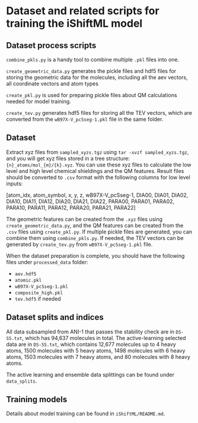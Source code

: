 # Dataset and related scripts for training the iShiftML model
## Dataset process scripts
`combine_pkls.py` is a handy tool to combine multiple `.pkl` files into one.

`create_geometric_data.py` generates the pickle files and hdf5 files for storing the geometric data for the molecules, including all the aev vectors, all coordinate vectors and atom types

`create_pkl.py` is used for preparing pickle files about QM calculations needed for model training.

`create_tev.py` generates hdf5 files for storing all the TEV vectors, which are converted from the `wB97X-V_pcSseg-1.pkl` file in the same folder. 

## Dataset
Extract xyz files from `sampled_xyzs.tgz` using ```tar -xvzf sampled_xyzs.tgz```, and you will get xyz files stored in a tree structure: `{n}_atoms/mol_{m}/{k}.xyz`. You can use these xyz files to calculate the low level and high level chemical shieldings and the QM features. Result files should be converted to `.csv` format with the following columns for low level inputs:

[atom_idx, atom_symbol, x, y, z, wB97X-V_pcSseg-1, DIA00, DIA01, DIA02, DIA10, DIA11, DIA12, DIA20, DIA21, DIA22, PARA00, PARA01, PARA02, PARA10, PARA11, PARA12, PARA20, PARA21, PARA22] 

The geometric features can be created from the `.xyz` files using `create_geometric_data.py`, and the QM features can be created from the `.csv` files using `create_pkl.py`. If multiple pickle files are generated, you can combine them using `combine_pkls.py`. If needed, the TEV vectors can be generated by `create_tev.py` from `wB97X-V_pcSseg-1.pkl` file.

When the dataset preparation is complete, you should have the following files under `processed_data` folder:
- `aev.hdf5`
- `atomic.pkl`
- `wB97X-V_pcSseg-1.pkl`
- `composite_high.pkl`
- `tev.hdf5` if needed 

## Dataset splits and indices
All data subsampled from ANI-1 that passes the stability check are in `DS-SS.txt`, which has 94,637 molecules in total. The active-learning selected data are in `DS-SS.txt`, which contains 12,677 molecules up to 4 heavy atoms, 1500 molecules with 5 heavy atoms, 1498 molecules with 6 heavy atoms, 1503 molecules with 7 heavy atoms, and 80 molecules with 8 heavy atoms.

The active learning and ensemble data splittings can be found under `data_splits`.

## Training models
Details about model training can be found in `iShiftML/README.md`.